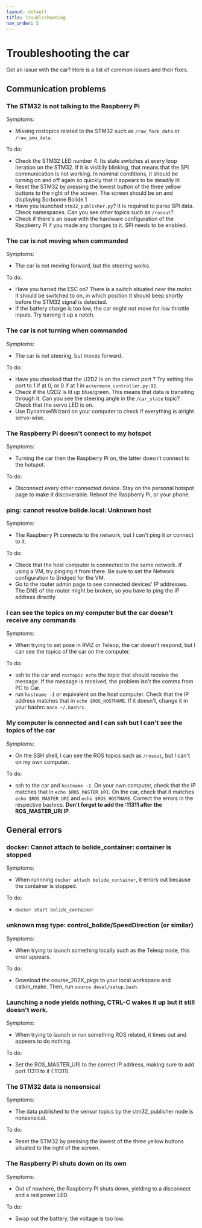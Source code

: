 ```yaml
---
layout: default
title: Troubleshooting
nav_order: 5
---
```


# Troubleshooting the car

Got an issue with the car? Here is a list of common issues and their fixes.

## Communication problems

### The STM32 is not talking to the Raspberry Pi

Symptoms: 
- Missing rostopics related to the STM32 such as ```/raw_fork_data``` or ```/raw_imu_data```.

To do: 
* Check the STM32 LED number 4. Its state switches at every loop iteration on the STM32. If it is visibily blinking, that means that the SPI communication is not working. In nominal conditions, it should be turning on and off again so quickly that it appears to be steadily lit.
* Reset the STM32 by pressing the lowest button of the three yellow buttons to the right of the screen. The screen should be on and displaying Sorbonne Bolide 1
* Have you launched ```stm32_publisher.py```? It is required to parse SPI data. Check namespaces. Can you see other topics such as ```/rosout```? 
* Check if there's an issue with the hardware configuration of the Raspberry Pi if you made any changes to it. SPI needs to be enabled.

### The car is not moving when commanded 

Symptoms:
- The car is not moving forward, but the steering works.

To do: 
* Have you turned the ESC on? There is a switch situated near the motor. It should be switched to on, in which position it should beep shortly before the STM32 signal is detected.
* If the battery charge is too low, the car might not move for low throttle inputs. Try turning it up a notch.

### The car is not turning when commanded

Symptoms:
- The car is not steering, but moves forward.

To do: 
* Have you checked that the U2D2 is on the correct port ? Try setting the port to 1 if at 0, or 0 if at 1 in ```ackermann_controller.py:92```.
* Check if the U2D2 is lit up blue/green. This means that data is transiting through it. Can you see the steering angle in the ```/car_state``` topic? Check that the servo LED is on.
* Use DynamixelWizard on your computer to check if everything is alright servo-wise.

### The Raspberry Pi doesn't connect to my hotspot

Symptoms:
- Turning the car then the Raspberry Pi on, the latter doesn't connect to the hotspot.

To do:
* Disconnect every other connected device. Stay on the personal hotspot page to make it discoverable. Reboot the Raspberry Pi, or your phone.

### ping: cannot resolve bolide.local: Unknown host

Symptoms:
- The Raspberry Pi connects to the network, but I can't ping it or connect to it.

To do:
* Check that the host computer is connected to the same network. If using a VM, try pinging it from there. Be sure to set the Network configuration to Bridged for the VM.
* Go to the router admin page to see connected devices' IP addresses. The DNS of the router might be broken, so you have to ping the IP address directly.

### I can see the topics on my computer but the car doesn't receive any commands

Symptoms:
- When trying to set pose in RVIZ or Teleop, the car doesn't respond, but I can see the topics of the car on the computer.

To do:
* ssh to the car and ```rostopic echo``` the topic that should receive the message. If the message is received, the problem isn't the comms from PC to Car.
* run ```hostname -I``` or equivalent on the host computer. Check that the IP address matches that in ```echo $ROS_HOSTNAME```. If it doesn't, change it in your bashrc ```nano ~/.bashrc```.

### My computer is connected and I can ssh but I can't see the topics of the car

Symptoms:
- On the SSH shell, I can see the ROS topics such as ```/rosout```, but I can't on my own computer.

To do:
* ssh to the car and ```hostname -I```. On your own computer, check that the IP matches that in ```echo $ROS_MASTER_URI```. On the car, check that it matches ```echo $ROS_MASTER_URI``` and ```echo $ROS_HOSTNAME```. Correct the errors in the respective bashrcs. **Don't forget to add the :11311 after the ROS_MASTER_URI IP**.


## General errors

### docker: Cannot attach to bolide_container: container is stopped

Symptoms: 
- When runnning ```docker attach bolide_container```, it errors out because the container is stopped.

To do:
* ```docker start bolide_container```

### unknown msg type: control_bolide/SpeedDirection (or similar)

Symptoms:
- When trying to launch something locally such as the Teleop node, this error appears.

To do:
* Download the course_202X_pkgs to your local workspace and catkin_make. Then, run ```source devel/setup.bash```.

### Launching a node yields nothing, CTRL-C wakes it up but it still doesn't work.

Symptoms:
- When trying to launch or run something ROS related, it times out and appears to do nothing.

To do:
* Set the ROS_MASTER_URI to the correct IP address, making sure to add port 11311 to it (:11311).

### The STM32 data is nonsensical

Symptoms:
- The data published to the sensor topics by the stm32_publisher node is nonsensical.

To do:
* Reset the STM32 by pressing the lowest of the three yellow buttons situated to the right of the screen.

### The Raspberry Pi shuts down on its own

Symptoms: 
- Out of nowhere, the Raspberry Pi shuts down, yielding to a disconnect and a red power LED.

To do:
* Swap out the battery, the voltage is too low.
